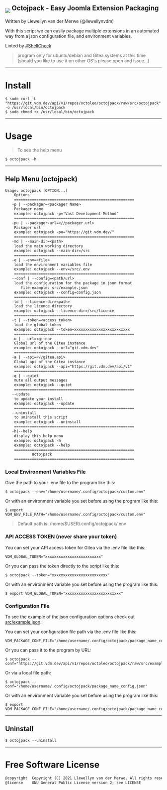 <h2><img align="middle" src="https://raw.githubusercontent.com/odb/official-bash-logo/master/assets/Logos/Icons/PNG/64x64.png" >
Octojpack - Easy Joomla Extension Packaging
</h2>

Written by Llewellyn van der Merwe (@llewellynvdm)

With this script we can easily package multiple extensions in an automated way from a json configuration file, and environment variables.

Linted by [#ShellCheck](https://github.com/koalaman/shellcheck)

> program only for ubuntu/debian and Gitea systems at this time (should you like to use it on other OS's please open and issue...)
---
# Install
```shell
$ sudo curl -L "https://git.vdm.dev/api/v1/repos/octoleo/octojpack/raw/src/octojpack" -o /usr/local/bin/octojpack
$ sudo chmod +x /usr/local/bin/octojpack
```
---
# Usage
> To see the help menu
```shell
$ octojpack -h
```
---
## Help Menu (octojpack)
```txt
Usage: octojpack [OPTION...]
	Options
	======================================================
   -p | --packager=<packager Name>
	Packager name
	example: octojpack -p="Vast Development Method"
	======================================================
   -pu | --packager-url=<//packager.url>
	Packager url
	example: octojpack -pu="https://git.vdm.dev/"
	======================================================
   -md | --main-dir=<path>
	load the main working directory
	example: octojpack --main-dir=/src
	======================================================
   -e | --env=<file>
	load the environment variables file
	example: octojpack --env=/src/.env
	======================================================
   --conf | --config=<path/url>
	load the configuration for the package in json format
	   file-example: src/example.json
	example: octojpack --config=config.json
	======================================================
   -ld | --licence-dir=<path>
	load the licence directory
	example: octojpack --licence-dir=/src/licence
	======================================================
   -t | --token=<access_token>
	load the global token
	example: octojpack --token=xxxxxxxxxxxxxxxxxxxxxxxxx
	======================================================
   -u | --url=<gitea>
	Global url of the Gitea instance
	example: octojpack --url="git.vdm.dev"
	======================================================
   -a | --api=<//gitea.api>
	Global api of the Gitea instance
	example: octojpack --api="https://git.vdm.dev/api/v1"
	======================================================
   -q | --quiet
	mute all output messages
	example: octojpack --quiet
	======================================================
   --update
	to update your install
	example: octojpack --update
	======================================================
   --uninstall
	to uninstall this script
	example: octojpack --uninstall
	======================================================
   -h|--help
	display this help menu
	example: octojpack -h
	example: octojpack --help
	======================================================
			Octojpack
	======================================================
```

### Local Environment Variables File

Give the path to your .env file to the program like this:
```shell
$ octojpack --env="/home/username/.config/octojpack/custom.env"
```
Or with an environment variable you set before using the program like this:
```shell
$ export VDM_ENV_FILE_PATH="/home/username/.config/octojpack/custom.env"
```

> Default path is: /home/$USER/.config/octojpack/.env

### API ACCESS TOKEN (never share your token)

You can set your API access token for Gitea via the .env file like this:
```shell
VDM_GLOBAL_TOKEN="xxxxxxxxxxxxxxxxxxxxxxxxx"
```
Or you can pass the token directly to the script like this:
```shell
$ octojpack --token="xxxxxxxxxxxxxxxxxxxxxxxxx"
```
Or with an environment variable you set before using the program like this:
```shell
$ export VDM_GLOBAL_TOKEN="xxxxxxxxxxxxxxxxxxxxxxxxx"
```

### Configuration File

To see the example of the json configuration options check out [src/example.json](https://git.vdm.dev/octoleo/octojpack/src/branch/master/src/example.json).

You can set your configuration file path via the .env file like this:
```shell
VDM_PACKAGE_CONF_FILE="/home/username/.config/octojpack/package_name_config.json"
```
Or you can pass it to the program by URL:
```shell
$ octojpack --conf="https://git.vdm.dev/api/v1/repos/octoleo/octojpack/raw/src/example.json"
```
Or via a local file path:
```shell
$ octojpack --conf="/home/username/.config/octojpack/package_name_config.json"
```
Or with an environment variable you set before using the program like this:
```shell
$ export VDM_PACKAGE_CONF_FILE="/home/username/.config/octojpack/package_name_config.json"
```

---
## Uninstall
```shell
$ octojpack --uninstall
```
---
# Free Software License
```txt
@copyright  Copyright (C) 2021 Llewellyn van der Merwe. All rights reserved.
@license    GNU General Public License version 2; see LICENSE
```